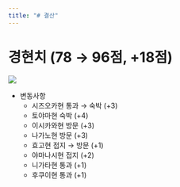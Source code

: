 ```yaml
---
title: "# 결산"
---
```


# 경현치 (78 → 96점, +18점)

![](https://kkni.snack.studio/image/00340013103444143123144114433000243014042334000.svg)

* 변동사항
  * 시즈오카현 통과 → 숙박 (+3)
  * 토야마현 숙박 (+4)
  * 이시카와현 방문 (+3)
  * 나가노현 방문 (+3)
  * 효고현 접지 → 방문 (+1)
  * 야마나시현 접지 (+2)
  * 니가타현 통과 (+1)
  * 후쿠이현 통과 (+1)
